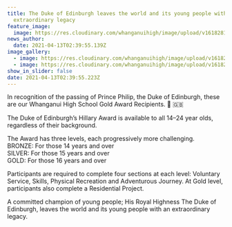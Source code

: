 ```yaml
---
title: The Duke of Edinburgh leaves the world and its young people with an
  extraordinary legacy
feature_image:
  image: https://res.cloudinary.com/whanganuihigh/image/upload/v1618281627/News/DofE-Logo-2008.png
news_author:
  date: 2021-04-13T02:39:55.139Z
image_gallery:
  - image: https://res.cloudinary.com/whanganuihigh/image/upload/v1618281689/News/Duke-of-Ed-gold-recipiants-board-1.jpg
  - image: https://res.cloudinary.com/whanganuihigh/image/upload/v1618281711/News/Duke-of-Ed-gold-recipiants-board-2.jpg
show_in_slider: false
date: 2021-04-13T02:39:55.223Z
---
```

In recognition of the passing of Prince Philip, the Duke of Edinburgh, these are our Whanganui High School Gold Award Recipients. 🙂 🇬🇧

The Duke of Edinburgh’s Hillary Award is available to all 14–24 year olds, regardless of their background.

The Award has three levels, each progressively more challenging.  
BRONZE: For those 14 years and over  
SILVER: For those 15 years and over  
GOLD: For those 16 years and over

Participants are required to complete four sections at each level: Voluntary Service, Skills, Physical Recreation and Adventurous Journey. At Gold level, participants also complete a Residential Project.

A committed champion of young people; His Royal Highness The Duke of Edinburgh, leaves the world and its young people with an extraordinary legacy. 

